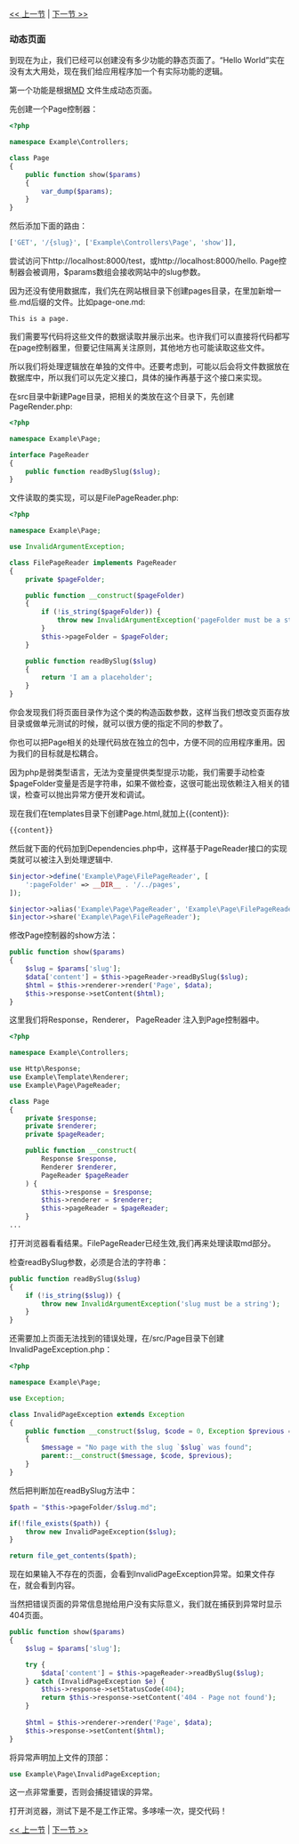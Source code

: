[<< 上一节](09-templating.md) | [下一节 >>](11-page-menu.md)

### 动态页面

到现在为止，我们已经可以创建没有多少功能的静态页面了。“Hello World”实在没有太大用处，现在我们给应用程序加一个有实际功能的逻辑。

第一个功能是根据[MD](http://en.wikipedia.org/wiki/Markdown) 文件生成动态页面。

先创建一个Page控制器：

```php
<?php

namespace Example\Controllers;

class Page
{
    public function show($params)
    {
        var_dump($params);
    }
}
```
然后添加下面的路由：

```php
['GET', '/{slug}', ['Example\Controllers\Page', 'show']],
```

尝试访问下http://localhost:8000/test，或http://localhost:8000/hello. Page控制器会被调用，$params数组会接收网站中的slug参数。

因为还没有使用数据库，我们先在网站根目录下创建pages目录，在里加新增一些.md后缀的文件。比如page-one.md:

```
This is a page.
```

我们需要写代码将这些文件的数据读取并展示出来。也许我们可以直接将代码都写在page控制器里，但要记住隔离关注原则，其他地方也可能读取这些文件。

所以我们将处理逻辑放在单独的文件中。还要考虑到，可能以后会将文件数据放在数据库中，所以我们可以先定义接口，具体的操作再基于这个接口来实现。

在src目录中新建Page目录，把相关的类放在这个目录下，先创建PageRender.php:

```php
<?php

namespace Example\Page;

interface PageReader
{
    public function readBySlug($slug);
}
```

文件读取的类实现，可以是FilePageReader.php:

```php
<?php

namespace Example\Page;

use InvalidArgumentException;

class FilePageReader implements PageReader
{
    private $pageFolder;

    public function __construct($pageFolder)
    {
        if (!is_string($pageFolder)) {
            throw new InvalidArgumentException('pageFolder must be a string');
        }
        $this->pageFolder = $pageFolder;
    }

    public function readBySlug($slug)
    {
        return 'I am a placeholder';
    }
}
```

你会发现我们将页面目录作为这个类的构造函数参数，这样当我们想改变页面存放目录或做单元测试的时候，就可以很方便的指定不同的参数了。

你也可以把Page相关的处理代码放在独立的包中，方便不同的应用程序重用。因为我们的目标就是松耦合。

因为php是弱类型语言，无法为变量提供类型提示功能，我们需要手动检查$pageFolder变量是否是字符串，如果不做检查，这很可能出现依赖注入相关的错误，检查可以抛出异常方便开发和调试。

现在我们在templates目录下创建Page.html,就加上{{content}}:

```php
{{content}}
```

然后就下面的代码加到Dependencies.php中，这样基于PageReader接口的实现类就可以被注入到处理逻辑中.

```php
$injector->define('Example\Page\FilePageReader', [
    ':pageFolder' => __DIR__ . '/../pages',
]);

$injector->alias('Example\Page\PageReader', 'Example\Page\FilePageReader');
$injector->share('Example\Page\FilePageReader');
```

修改Page控制器的show方法：

```php
public function show($params)
{
    $slug = $params['slug'];
    $data['content'] = $this->pageReader->readBySlug($slug);
    $html = $this->renderer->render('Page', $data);
    $this->response->setContent($html);
}
```

这里我们将Response，Renderer， PageReader 注入到Page控制器中。

```php
<?php

namespace Example\Controllers;

use Http\Response;
use Example\Template\Renderer;
use Example\Page\PageReader;

class Page
{
    private $response;
    private $renderer;
    private $pageReader;

    public function __construct(
        Response $response,
        Renderer $renderer,
        PageReader $pageReader
    ) {
        $this->response = $response;
        $this->renderer = $renderer;
        $this->pageReader = $pageReader;
    }
...
```

打开浏览器看看结果。FilePageReader已经生效,我们再来处理读取md部分。

检查readBySlug参数，必须是合法的字符串：

```php
public function readBySlug($slug)
{
    if (!is_string($slug)) {
        throw new InvalidArgumentException('slug must be a string');
    }
}
```

还需要加上页面无法找到的错误处理，在/src/Page目录下创建InvalidPageException.php：

```php
<?php

namespace Example\Page;

use Exception;

class InvalidPageException extends Exception
{
    public function __construct($slug, $code = 0, Exception $previous = null)
    {
        $message = "No page with the slug `$slug` was found";
        parent::__construct($message, $code, $previous);
    }
}
```

然后把判断加在readBySlug方法中：

```php
$path = "$this->pageFolder/$slug.md";

if(!file_exists($path)) {
    throw new InvalidPageException($slug);
}

return file_get_contents($path);
```

现在如果输入不存在的页面，会看到InvalidPageException异常。如果文件存在，就会看到内容。

当然把错误页面的异常信息抛给用户没有实际意义，我们就在捕获到异常时显示404页面。

```php
public function show($params)
{
    $slug = $params['slug'];

    try {
        $data['content'] = $this->pageReader->readBySlug($slug);
    } catch (InvalidPageException $e) {
        $this->response->setStatusCode(404);
        return $this->response->setContent('404 - Page not found');
    }
    
    $html = $this->renderer->render('Page', $data);
    $this->response->setContent($html);
}
```

将异常声明加上文件的顶部：
```php
use Example\Page\InvalidPageException;
```

这一点非常重要，否则会捕捉错误的异常。

打开浏览器，测试下是不是工作正常。多哆嗦一次，提交代码！

[<< 上一节](09-templating.md) | [下一节 >>](11-page-menu.md)
